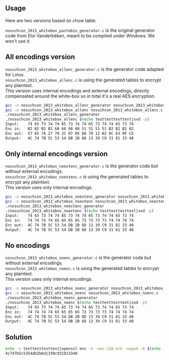 Usage
-----

Here are two versions based on chow table.

```nosuchcon_2013_whitebox_pastebin_generator.c``` is the original generator code from Eloi Vanderbéken, meant to be compiled under Windows.
We won't use it.

All encodings version
---------------------

```nosuchcon_2013_whitebox_allenc_generator.c``` is the generator code adapted for Linux.  
```nosuchcon_2013_whitebox_allenc.c``` is using the generated tables to encrypt any plaintext.  
This version uses internal encodings and external encodings, directly compensated around the white-box so in total it's a real AES encryption.

```bash
gcc -o nosuchcon_2013_whitebox_allenc_generator nosuchcon_2013_whitebox_allenc_generator.c
gcc -o nosuchcon_2013_whitebox_allenc nosuchcon_2013_whitebox_allenc.c
./nosuchcon_2013_whitebox_allenc_generator
./nosuchcon_2013_whitebox_allenc $(echo testtesttesttest|xxd -p)
Input:    74 65 73 74 74 65 73 74 74 65 73 74 74 65 73 74 
Enc in:   B2 B2 B2 B2 68 68 68 68 51 51 51 51 B2 B2 B2 B2 
Enc out:  57 65 7A 27 70 2C 07 05 DA 7D 12 B2 0C 63 0F CE 
Output:   4C 74 7B 5C 53 54 DB 2B 6D 13 39 C9 31 81 33 40 
```

Only internal encodings version
-------------------------------

```nosuchcon_2013_whitebox_noextenc_generator.c``` is the generator code but without external encodings.  
```nosuchcon_2013_whitebox_noextenc.c``` is using the generated tables to encrypt any plaintext.  
This version uses only internal encodings.

```bash
gcc -o nosuchcon_2013_whitebox_noextenc_generator nosuchcon_2013_whitebox_noextenc_generator.c
gcc -o nosuchcon_2013_whitebox_noextenc nosuchcon_2013_whitebox_noextenc.c
./nosuchcon_2013_whitebox_noextenc_generator
./nosuchcon_2013_whitebox_noextenc $(echo testtesttesttest|xxd -p)
Input:    74 65 73 74 74 65 73 74 74 65 73 74 74 65 73 74 
Enc in:   74 74 74 74 65 65 65 65 73 73 73 73 74 74 74 74 
Enc out:  4C 74 7B 5C 53 54 DB 2B 6D 13 39 C9 31 81 33 40 
Output:   4C 74 7B 5C 53 54 DB 2B 6D 13 39 C9 31 81 33 40 
```

No encodings
------------

```nosuchcon_2013_whitebox_noenc_generator.c``` is the generator code but without external encodings.  
```nosuchcon_2013_whitebox_noenc.c``` is using the generated tables to encrypt any plaintext.  
This version uses only internal encodings.

```bash
gcc -o nosuchcon_2013_whitebox_noenc_generator nosuchcon_2013_whitebox_noenc_generator.c
gcc -o nosuchcon_2013_whitebox_noenc nosuchcon_2013_whitebox_noenc.c
./nosuchcon_2013_whitebox_noenc_generator
./nosuchcon_2013_whitebox_noenc $(echo testtesttesttest|xxd -p)
Input:    74 65 73 74 74 65 73 74 74 65 73 74 74 65 73 74 
Enc in:   74 74 74 74 65 65 65 65 73 73 73 73 74 74 74 74 
Enc out:  4C 74 7B 5C 53 54 DB 2B 6D 13 39 C9 31 81 33 40 
Output:   4C 74 7B 5C 53 54 DB 2B 6D 13 39 C9 31 81 33 40 
```

Solution
--------

```bash
echo -n testtesttesttest|openssl enc -e -aes-128-ecb -nopad -K $(echo -n KEY_KEY_KEY_KEY_|xxd -p)|xxd -p
4c747b5c5354db2b6d1339c931813340
```
